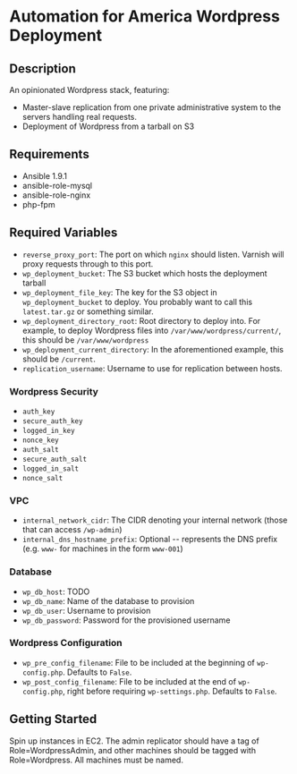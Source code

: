 # Automation for America Wordpress Deployment

## Description

An opinionated Wordpress stack, featuring:

- Master-slave replication from one private administrative system to the servers handling real requests.
- Deployment of Wordpress from a tarball on S3

## Requirements

- Ansible 1.9.1
- ansible-role-mysql
- ansible-role-nginx
- php-fpm

## Required Variables

- `reverse_proxy_port`: The port on which `nginx` should listen. Varnish will proxy requests through to this port.
- `wp_deployment_bucket`: The S3 bucket which hosts the deployment tarball
- `wp_deployment_file_key`: The key for the S3 object in `wp_deployment_bucket` to deploy. You probably want to call this `latest.tar.gz` or something similar.
- `wp_deployment_directory_root`: Root directory to deploy into. For example, to deploy Wordpress files into `/var/www/wordpress/current/`, this should be `/var/www/wordpress`
- `wp_deployment_current_directory`: In the aforementioned example, this should be `/current`.
- `replication_username`: Username to use for replication between hosts.

### Wordpress Security

- `auth_key`
- `secure_auth_key`
- `logged_in_key`
- `nonce_key`
- `auth_salt`
- `secure_auth_salt`
- `logged_in_salt`
- `nonce_salt`

### VPC
- `internal_network_cidr`: The CIDR denoting your internal network (those that can access `/wp-admin`)
- `internal_dns_hostname_prefix`: Optional -- represents the DNS prefix (e.g. `www-` for machines in the form `www-001`)

### Database
- `wp_db_host`: TODO
- `wp_db_name`: Name of the database to provision
- `wp_db_user`: Username to provision
- `wp_db_password`: Password for the provisioned username

### Wordpress Configuration
- `wp_pre_config_filename`: File to be included at the beginning of `wp-config.php`. Defaults to `False`.
- `wp_post_config_filename`: File to be included at the end of `wp-config.php`, right before requiring `wp-settings.php`. Defaults to `False`.

## Getting Started

Spin up instances in EC2. The admin replicator should have a tag of Role=WordpressAdmin, and other machines should be tagged with Role=Wordpress. All machines must be named.
